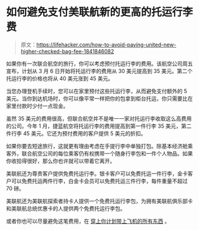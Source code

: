 # 如何避免支付美联航新的更高的托运行李费

> 原文：<https://lifehacker.com/how-to-avoid-paying-united-new-higher-checked-bag-fee-1841846082>

如果你有一次联合航空的旅行，你可以考虑预付托运行李的费用。该航空公司周五宣布，计划从 3 月 6 日开始将托运行李的费用从 30 美元提高到 35 美元。第二个托运行李的价格也将从 40 美元涨到 45 美元。



当您办理登机手续时，您可以在家里预付这些托运行李，从而避免支付额外的 5 美元。当你到达机场时，你可以像平常一样把你的包拿到柜台托运，你只需要比在家里付款时少付一点现金。

虽然 35 美元的费用很高，但联合航空并不是唯一一家对托运行李收取这么高费用的公司。今年 1 月，捷蓝航空将托运行李的费用提高到第一件行李 35 美元，第二件行李 45 美元。它还为预付费用的客户提供 5 美元的折扣。

如果你要去短途旅行，这就更有理由考虑在手提行李中单独打包。除基本经济舱乘客外，联合航空公司的每位乘客仍有权携带一个随身行李包和一件个人物品。如果你收拾得很好，那么你也许就可以带着它离开。

美联航还为尊贵客户提供免费托运行李。银卡客户可以免费托运一件行李，金卡客户可以免费托运两件行李，白金卡会员可以免费托运三件行李，每件重量不超过 70 磅。

美联航还为美联航探索者持卡人提供一个免费托运行李包，为拥有美联航俱乐部卡和美联航总统优惠卡的人提供两个免费托运行李包。

或者你也可以尽量避免这笔费用，在 [穿上你计划带上飞机的所有东西](https://lifehacker.com/wearing-all-of-your-clothing-to-avoid-checked-bag-fees-1822176715) 。